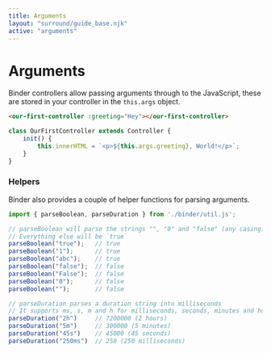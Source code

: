 ```yaml
---
title: Arguments
layout: "surround/guide_base.njk"
active: "arguments"
---
```


# Arguments

Binder controllers allow passing arguments through to the JavaScript, these are stored in your controller in the `this.args` object.


```html
<our-first-controller :greeting="Hey"></our-first-controller>
```

```js
class OurFirstController extends Controller {
    init() {
        this.innerHTML = `<p>${this.args.greeting}, World!</p>`;
    }
}
```

### Helpers

Binder also provides a couple of helper functions for parsing arguments.

```js
import { parseBoolean, parseDuration } from './binder/util.js';

// parseBoolean will parse the strings "", "0" and "false" (any casing) as `false`
// Everything else will be `true`
parseBoolean("true");   // true
parseBoolean("1");      // true
parseBoolean("abc");    // true
parseBoolean("false");  // false
parseBoolean("False");  // false
parseBoolean("0");      // false
parseBoolean("");       // false

// parseDuration parses a duration string into milliseconds
// It supports ms, s, m and h for milliseconds, seconds, minutes and hours
parseDuration("2h")     // 7200000 (2 hours)
parseDuration("5m")     // 300000 (5 minutes)
parseDuration("45s")    // 45000 (45 seconds)
parseDuration("250ms")  // 250 (250 milliseconds)
```
